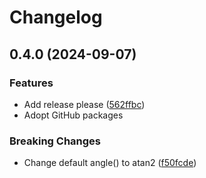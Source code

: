 # Changelog

## 0.4.0 (2024-09-07)


### Features

* Add release please ([562ffbc](https://github.com/CheyneWilson/geometry-lib-2d/commit/562ffbc46eb4be151e0ff48260ca46968336f725))
* Adopt GitHub packages 

### Breaking Changes

* Change default angle() to atan2 ([f50fcde](https://github.com/CheyneWilson/geometry-lib-2d/commit/f50fcdedc439eb3e5b016499f18cb3025d04f5e6))
